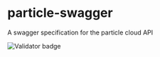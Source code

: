 # particle-swagger
A swagger specification for the particle cloud API

![Validator badge](http://online.swagger.io/validator?url=https://github.com/mrhornsby/particle-swagger/raw/master/swagger.json "Valid?")
